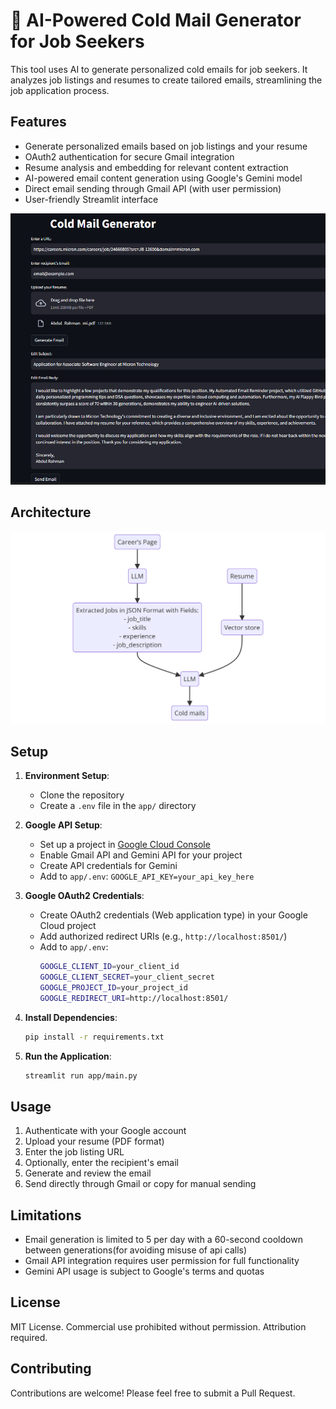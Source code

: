 # 📧 AI-Powered Cold Mail Generator for Job Seekers

This tool uses AI to generate personalized cold emails for job seekers. It analyzes job listings and resumes to create tailored emails, streamlining the job application process.

## Features

- Generate personalized emails based on job listings and your resume
- OAuth2 authentication for secure Gmail integration
- Resume analysis and embedding for relevant content extraction
- AI-powered email content generation using Google's Gemini model
- Direct email sending through Gmail API (with user permission)
- User-friendly Streamlit interface

![App Screenshot](imgs/img.png)

## Architecture
![Architecture Diagram](imgs/architecture.png)

## Setup

1. **Environment Setup**:
   - Clone the repository
   - Create a `.env` file in the `app/` directory

2. **Google API Setup**:
   - Set up a project in [Google Cloud Console](https://console.cloud.google.com/)
   - Enable Gmail API and Gemini API for your project
   - Create API credentials for Gemini
   - Add to `app/.env`: `GOOGLE_API_KEY=your_api_key_here`

3. **Google OAuth2 Credentials**:
   - Create OAuth2 credentials (Web application type) in your Google Cloud project
   - Add authorized redirect URIs (e.g., `http://localhost:8501/`)
   - Add to `app/.env`:
     ```bash
     GOOGLE_CLIENT_ID=your_client_id
     GOOGLE_CLIENT_SECRET=your_client_secret
     GOOGLE_PROJECT_ID=your_project_id
     GOOGLE_REDIRECT_URI=http://localhost:8501/
     ```

4. **Install Dependencies**:
    ```bash
    pip install -r requirements.txt
    ```

5. **Run the Application**:
    ```bash
    streamlit run app/main.py
    ```

## Usage

1. Authenticate with your Google account
2. Upload your resume (PDF format)
3. Enter the job listing URL
4. Optionally, enter the recipient's email
5. Generate and review the email
6. Send directly through Gmail or copy for manual sending

## Limitations

- Email generation is limited to 5 per day with a 60-second cooldown between generations(for avoiding misuse of api calls)
- Gmail API integration requires user permission for full functionality
- Gemini API usage is subject to Google's terms and quotas

## License
MIT License. Commercial use prohibited without permission. Attribution required.

## Contributing
Contributions are welcome! Please feel free to submit a Pull Request.

